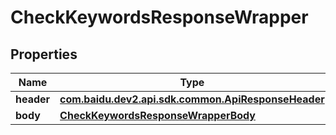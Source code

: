

# CheckKeywordsResponseWrapper


## Properties

Name | Type | Description | Notes
------------ | ------------- | ------------- | -------------
**header** | [**com.baidu.dev2.api.sdk.common.ApiResponseHeader**](com.baidu.dev2.api.sdk.common.ApiResponseHeader.md) |  |  [optional]
**body** | [**CheckKeywordsResponseWrapperBody**](CheckKeywordsResponseWrapperBody.md) |  |  [optional]



